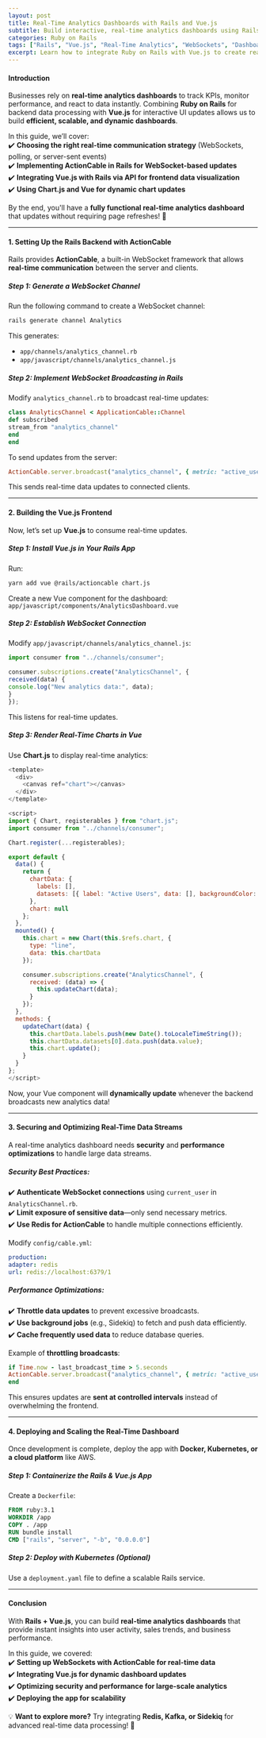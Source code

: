 ```yaml
---
layout: post
title: Real-Time Analytics Dashboards with Rails and Vue.js
subtitle: Build interactive, real-time analytics dashboards using Rails as the backend and Vue.js for dynamic UI updates.
categories: Ruby on Rails
tags: ["Rails", "Vue.js", "Real-Time Analytics", "WebSockets", "Dashboards"]
excerpt: Learn how to integrate Ruby on Rails with Vue.js to create real-time analytics dashboards powered by WebSockets and APIs.
---
```


#### **Introduction**
Businesses rely on **real-time analytics dashboards** to track KPIs, monitor performance, and react to data instantly. Combining **Ruby on Rails** for backend data processing with **Vue.js** for interactive UI updates allows us to build **efficient, scalable, and dynamic dashboards**.

In this guide, we’ll cover:  
✔️ **Choosing the right real-time communication strategy** (WebSockets, polling, or server-sent events)  
✔️ **Implementing ActionCable in Rails for WebSocket-based updates**  
✔️ **Integrating Vue.js with Rails via API for frontend data visualization**  
✔️ **Using Chart.js and Vue for dynamic chart updates**

By the end, you'll have a **fully functional real-time analytics dashboard** that updates without requiring page refreshes! 🚀

---

#### **1. Setting Up the Rails Backend with ActionCable**
Rails provides **ActionCable**, a built-in WebSocket framework that allows **real-time communication** between the server and clients.

##### **Step 1: Generate a WebSocket Channel**
Run the following command to create a WebSocket channel:  
```sh
rails generate channel Analytics
```

This generates:
- `app/channels/analytics_channel.rb`
- `app/javascript/channels/analytics_channel.js`

##### **Step 2: Implement WebSocket Broadcasting in Rails**
Modify `analytics_channel.rb` to broadcast real-time updates:

```ruby
class AnalyticsChannel < ApplicationCable::Channel
def subscribed
stream_from "analytics_channel"
end
end
```

To send updates from the server:

```ruby
ActionCable.server.broadcast("analytics_channel", { metric: "active_users", value: 120 })
```

This sends real-time data updates to connected clients.

---

#### **2. Building the Vue.js Frontend**
Now, let’s set up **Vue.js** to consume real-time updates.

##### **Step 1: Install Vue.js in Your Rails App**
Run:  
```sh
yarn add vue @rails/actioncable chart.js
```

Create a new Vue component for the dashboard:  
`app/javascript/components/AnalyticsDashboard.vue`

##### **Step 2: Establish WebSocket Connection**
Modify `app/javascript/channels/analytics_channel.js`:

```javascript
import consumer from "../channels/consumer";

consumer.subscriptions.create("AnalyticsChannel", {
received(data) {
console.log("New analytics data:", data);
}
});
```

This listens for real-time updates.

##### **Step 3: Render Real-Time Charts in Vue**
Use **Chart.js** to display real-time analytics:

```javascript
<template>
  <div>
    <canvas ref="chart"></canvas>
  </div>
</template>

<script>
import { Chart, registerables } from "chart.js";
import consumer from "../channels/consumer";

Chart.register(...registerables);

export default {
  data() {
    return {
      chartData: {
        labels: [],
        datasets: [{ label: "Active Users", data: [], backgroundColor: "blue" }]
      },
      chart: null
    };
  },
  mounted() {
    this.chart = new Chart(this.$refs.chart, {
      type: "line",
      data: this.chartData
    });

    consumer.subscriptions.create("AnalyticsChannel", {
      received: (data) => {
        this.updateChart(data);
      }
    });
  },
  methods: {
    updateChart(data) {
      this.chartData.labels.push(new Date().toLocaleTimeString());
      this.chartData.datasets[0].data.push(data.value);
      this.chart.update();
    }
  }
};
</script>
```

Now, your Vue component will **dynamically update** whenever the backend broadcasts new analytics data!

---

#### **3. Securing and Optimizing Real-Time Data Streams**
A real-time analytics dashboard needs **security** and **performance optimizations** to handle large data streams.

##### **Security Best Practices:**
✔️ **Authenticate WebSocket connections** using `current_user` in `AnalyticsChannel.rb`.  
✔️ **Limit exposure of sensitive data**—only send necessary metrics.  
✔️ **Use Redis for ActionCable** to handle multiple connections efficiently.

Modify `config/cable.yml`:  
```yml
production:
adapter: redis
url: redis://localhost:6379/1
```

##### **Performance Optimizations:**
✔️ **Throttle data updates** to prevent excessive broadcasts.  
✔️ **Use background jobs** (e.g., Sidekiq) to fetch and push data efficiently.  
✔️ **Cache frequently used data** to reduce database queries.

Example of **throttling broadcasts**:  
```ruby
if Time.now - last_broadcast_time > 5.seconds
ActionCable.server.broadcast("analytics_channel", { metric: "active_users", value: current_active_users })
end
```

This ensures updates are **sent at controlled intervals** instead of overwhelming the frontend.

---

#### **4. Deploying and Scaling the Real-Time Dashboard**
Once development is complete, deploy the app with **Docker, Kubernetes, or a cloud platform** like AWS.

##### **Step 1: Containerize the Rails & Vue.js App**
Create a `Dockerfile`:  
```dockerfile
FROM ruby:3.1
WORKDIR /app
COPY . /app
RUN bundle install
CMD ["rails", "server", "-b", "0.0.0.0"]
```

##### **Step 2: Deploy with Kubernetes (Optional)**
Use a `deployment.yaml` file to define a scalable Rails service.

---

#### **Conclusion**
With **Rails + Vue.js**, you can build **real-time analytics dashboards** that provide instant insights into user activity, sales trends, and business performance.

In this guide, we covered:  
✔️ **Setting up WebSockets with ActionCable for real-time data**  
✔️ **Integrating Vue.js for dynamic dashboard updates**  
✔️ **Optimizing security and performance for large-scale analytics**  
✔️ **Deploying the app for scalability**

💡 **Want to explore more?** Try integrating **Redis, Kafka, or Sidekiq** for advanced real-time data processing! 🚀  
